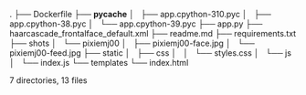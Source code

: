 .
├── Dockerfile
├── __pycache__
│   ├── app.cpython-310.pyc
│   ├── app.cpython-38.pyc
│   └── app.cpython-39.pyc
├── app.py
├── haarcascade_frontalface_default.xml
├── readme.md
├── requirements.txt
├── shots
│   └── pixiemj00
│       ├── pixiemj00-face.jpg
│       └── pixiemj00-feed.jpg
├── static
│   ├── css
│   │   └── styles.css
│   └── js
│       └── index.js
└── templates
    └── index.html

7 directories, 13 files
